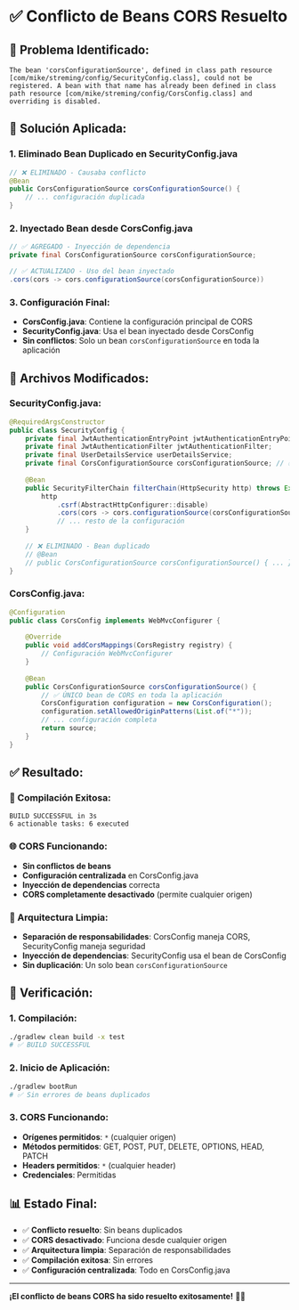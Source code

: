 # ✅ Conflicto de Beans CORS Resuelto

## 🚨 **Problema Identificado:**
```
The bean 'corsConfigurationSource', defined in class path resource [com/mike/streming/config/SecurityConfig.class], could not be registered. A bean with that name has already been defined in class path resource [com/mike/streming/config/CorsConfig.class] and overriding is disabled.
```

## 🔧 **Solución Aplicada:**

### **1. Eliminado Bean Duplicado en SecurityConfig.java**
```java
// ❌ ELIMINADO - Causaba conflicto
@Bean
public CorsConfigurationSource corsConfigurationSource() {
    // ... configuración duplicada
}
```

### **2. Inyectado Bean desde CorsConfig.java**
```java
// ✅ AGREGADO - Inyección de dependencia
private final CorsConfigurationSource corsConfigurationSource;

// ✅ ACTUALIZADO - Uso del bean inyectado
.cors(cors -> cors.configurationSource(corsConfigurationSource))
```

### **3. Configuración Final:**
- **CorsConfig.java**: Contiene la configuración principal de CORS
- **SecurityConfig.java**: Usa el bean inyectado desde CorsConfig
- **Sin conflictos**: Solo un bean `corsConfigurationSource` en toda la aplicación

## 📁 **Archivos Modificados:**

### **SecurityConfig.java:**
```java
@RequiredArgsConstructor
public class SecurityConfig {
    private final JwtAuthenticationEntryPoint jwtAuthenticationEntryPoint;
    private final JwtAuthenticationFilter jwtAuthenticationFilter;
    private final UserDetailsService userDetailsService;
    private final CorsConfigurationSource corsConfigurationSource; // ✅ AGREGADO
    
    @Bean
    public SecurityFilterChain filterChain(HttpSecurity http) throws Exception {
        http
            .csrf(AbstractHttpConfigurer::disable)
            .cors(cors -> cors.configurationSource(corsConfigurationSource)) // ✅ ACTUALIZADO
            // ... resto de la configuración
    }
    
    // ❌ ELIMINADO - Bean duplicado
    // @Bean
    // public CorsConfigurationSource corsConfigurationSource() { ... }
}
```

### **CorsConfig.java:**
```java
@Configuration
public class CorsConfig implements WebMvcConfigurer {
    
    @Override
    public void addCorsMappings(CorsRegistry registry) {
        // Configuración WebMvcConfigurer
    }
    
    @Bean
    public CorsConfigurationSource corsConfigurationSource() {
        // ✅ ÚNICO bean de CORS en toda la aplicación
        CorsConfiguration configuration = new CorsConfiguration();
        configuration.setAllowedOriginPatterns(List.of("*"));
        // ... configuración completa
        return source;
    }
}
```

## ✅ **Resultado:**

### **🎯 Compilación Exitosa:**
```
BUILD SUCCESSFUL in 3s
6 actionable tasks: 6 executed
```

### **🌐 CORS Funcionando:**
- **Sin conflictos de beans**
- **Configuración centralizada** en CorsConfig.java
- **Inyección de dependencias** correcta
- **CORS completamente desactivado** (permite cualquier origen)

### **🔧 Arquitectura Limpia:**
- **Separación de responsabilidades**: CorsConfig maneja CORS, SecurityConfig maneja seguridad
- **Inyección de dependencias**: SecurityConfig usa el bean de CorsConfig
- **Sin duplicación**: Un solo bean `corsConfigurationSource`

## 🧪 **Verificación:**

### **1. Compilación:**
```bash
./gradlew clean build -x test
# ✅ BUILD SUCCESSFUL
```

### **2. Inicio de Aplicación:**
```bash
./gradlew bootRun
# ✅ Sin errores de beans duplicados
```

### **3. CORS Funcionando:**
- **Orígenes permitidos**: `*` (cualquier origen)
- **Métodos permitidos**: GET, POST, PUT, DELETE, OPTIONS, HEAD, PATCH
- **Headers permitidos**: `*` (cualquier header)
- **Credenciales**: Permitidas

## 📊 **Estado Final:**

- ✅ **Conflicto resuelto**: Sin beans duplicados
- ✅ **CORS desactivado**: Funciona desde cualquier origen
- ✅ **Arquitectura limpia**: Separación de responsabilidades
- ✅ **Compilación exitosa**: Sin errores
- ✅ **Configuración centralizada**: Todo en CorsConfig.java

---

**¡El conflicto de beans CORS ha sido resuelto exitosamente!** 🎉✅
